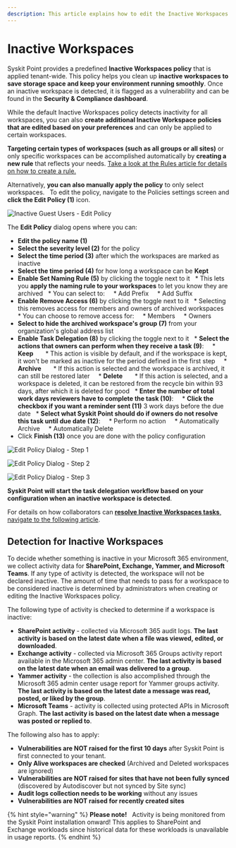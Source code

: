 ```yaml
---
description: This article explains how to edit the Inactive Workspaces policy. 
---
```


# Inactive Workspaces

Syskit Point provides a predefined **Inactive Workspaces policy** that is applied tenant-wide. This policy helps you clean up **inactive workspaces to save storage space and keep your environment running smoothly**. Once an inactive workspace is detected, it is flagged as a vulnerability and can be found in the **Security & Compliance dashboard**. 

While the default Inactive Workspaces policy detects inactivity for all workspaces, you can also **create additional Inactive Workspace policies that are edited based on your preferences** and can only be applied to certain workspaces.

**Targeting certain types of workspaces (such as all groups or all sites)** or only specific workspaces can be accomplished automatically by **creating a new rule** that reflects your needs. [Take a look at the Rules article for details on how to create a rule.](../../governance-and-automation/automated-workflows/policy-automation.md)

Alternatively, **you can also manually apply the policy** to only select workspaces. 
 
To edit the policy, navigate to the Policies settings screen and **click the Edit Policy (1)** icon.

![Inactive Guest Users - Edit Policy](../../.gitbook/assets/inactive-workspaces-admin-edit.png)

The **Edit Policy** dialog opens where you can:
* **Edit the policy name (1)**
* **Select the severity level (2)** for the policy
* **Select the time period (3)** after which the workspaces are marked as inactive
* **Select the time period (4)** for how long a workspace can be **Kept**
* **Enable Set Naming Rule (5)** by clicking the toggle next to it
  * This lets you **apply the naming rule to your workspaces** to let you know they are archived
  * You can select to:
    * Add Prefix
    * Add Suffix
* **Enable Remove Access (6)** by clicking the toggle next to it
  * Selecting this removes access for members and owners of archived workspaces
  * You can choose to remove access for:
    * Members
    * Owners
* **Select to hide the archived workspace's group (7)** from your organization's global address list
* **Enable Task Delegation (8)** by clicking the toggle next to it
  * **Select the actions that owners can perform when they receive a task (9)**:
    * **Keep**
      * This action is visible by default, and if the workspace is kept, it won't be marked as inactive for the period defined in the first step
    * **Archive**
      * If this action is selected and the workspace is archived, it can still be restored later
    * **Delete**
      * If this action is selected, and a workspace is deleted, it can be restored from the recycle bin within 93 days, after which it is deleted for good
  * **Enter the number of total work days reviewers have to complete the task (10)**:
    * **Click the checkbox if you want a reminder sent (11)** 3 work days before the due date 
  * **Select what Syskit Point should do if owners do not resolve this task until due date (12)**:
    * Perform no action
    * Automatically Archive
    * Automatically Delete
* Click **Finish (13)** once you are done with the policy configuration   

![Edit Policy Dialog - Step 1](../../.gitbook/assets/inactive-workspaces-admin-edit-step-1.png)

![Edit Policy Dialog - Step 2](../../.gitbook/assets/inactive-workspaces-admin-edit-step-2.png)

![Edit Policy Dialog - Step 3](../../.gitbook/assets/inactive-workspaces-admin-edit-step-3.png)

**Syskit Point will start the task delegation workflow based on your configuration when an inactive workspace is detected**. 

For details on how collaborators can [**resolve Inactive Workspaces tasks**, navigate to the following article](../../point-collaborators/resolve-governance-tasks/inactive-workspaces.md).

## Detection for Inactive Workspaces

To decide whether something is inactive in your Microsoft 365 environment, we collect activity data for **SharePoint, Exchange, Yammer, and Microsoft Teams**. If any type of activity is detected, the workspace will not be declared inactive. The amount of time that needs to pass for a workspace to be considered inactive is determined by administrators when creating or editing the Inactive Workspaces policy. 

The following type of activity is checked to determine if a workspace is inactive:

* **SharePoint activity** - collected via Microsoft 365 audit logs. **The last activity is based on the latest date when a file was viewed, edited, or downloaded**.
* **Exchange activity** - collected via Microsoft 365 Groups activity report available in the Microsoft 365 admin center. **The last activity is based on the latest date when an email was delivered to a group**.
* **Yammer activity** - the collection is also accomplished through the Microsoft 365 admin center usage report for Yammer groups activity. **The last activity is based on the latest date a message was read, posted, or liked by the group**.
* **Microsoft Teams** - activity is collected using protected APIs in Microsoft Graph. **The last activity is based on the latest date when a message was posted or replied to**.


The following also has to apply:
 
* **Vulnerabilities are NOT raised for the first 10 days** after Syskit Point is first connected to your tenant.
* **Only Alive workspaces are checked** (Archived and Deleted workspaces are ignored)
* **Vulnerabilities are NOT raised for sites that have not been fully synced** (discovered by Autodiscover but not synced by Site sync) 
* **Audit logs collection needs to be working** without any issues 
* **Vulnerabilities are NOT raised for recently created sites**


{% hint style="warning" %}
**Please note!**  
Activity is being monitored from the Syskit Point installation onward! This applies to SharePoint and Exchange workloads since historical data for these workloads is unavailable in usage reports.
{% endhint %}